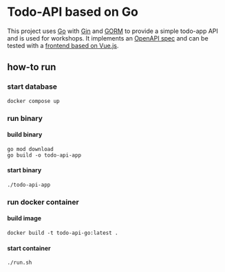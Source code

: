 # Todo-API based on Go
This project uses [Go](https://go.dev/) with [Gin](https://gin-gonic.com/) and [GORM](https://gorm.io/) to provide a simple todo-app API and is used for workshops.
It implements an [OpenAPI spec](src/main/resources/todo-spec.yaml) and can be tested with a [frontend based on Vue.js](https://github.com/devshred/todo-web).

## how-to run
### start database
```shell
docker compose up
```

### run binary
#### build binary
```shell
go mod download
go build -o todo-api-app
```
#### start binary
```shell
./todo-api-app
```

### run docker container
#### build image
```shell
docker build -t todo-api-go:latest .
```
#### start container
```shell
./run.sh
```
